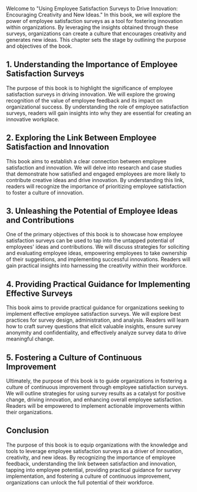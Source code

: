 
Welcome to "Using Employee Satisfaction Surveys to Drive Innovation: Encouraging Creativity and New Ideas." In this book, we will explore the power of employee satisfaction surveys as a tool for fostering innovation within organizations. By leveraging the insights obtained through these surveys, organizations can create a culture that encourages creativity and generates new ideas. This chapter sets the stage by outlining the purpose and objectives of the book.

**1. Understanding the Importance of Employee Satisfaction Surveys**
--------------------------------------------------------------------

The purpose of this book is to highlight the significance of employee satisfaction surveys in driving innovation. We will explore the growing recognition of the value of employee feedback and its impact on organizational success. By understanding the role of employee satisfaction surveys, readers will gain insights into why they are essential for creating an innovative workplace.

**2. Exploring the Link Between Employee Satisfaction and Innovation**
----------------------------------------------------------------------

This book aims to establish a clear connection between employee satisfaction and innovation. We will delve into research and case studies that demonstrate how satisfied and engaged employees are more likely to contribute creative ideas and drive innovation. By understanding this link, readers will recognize the importance of prioritizing employee satisfaction to foster a culture of innovation.

**3. Unleashing the Potential of Employee Ideas and Contributions**
-------------------------------------------------------------------

One of the primary objectives of this book is to showcase how employee satisfaction surveys can be used to tap into the untapped potential of employees' ideas and contributions. We will discuss strategies for soliciting and evaluating employee ideas, empowering employees to take ownership of their suggestions, and implementing successful innovations. Readers will gain practical insights into harnessing the creativity within their workforce.

**4. Providing Practical Guidance for Implementing Effective Surveys**
----------------------------------------------------------------------

This book aims to provide practical guidance for organizations seeking to implement effective employee satisfaction surveys. We will explore best practices for survey design, administration, and analysis. Readers will learn how to craft survey questions that elicit valuable insights, ensure survey anonymity and confidentiality, and effectively analyze survey data to drive meaningful change.

**5. Fostering a Culture of Continuous Improvement**
----------------------------------------------------

Ultimately, the purpose of this book is to guide organizations in fostering a culture of continuous improvement through employee satisfaction surveys. We will outline strategies for using survey results as a catalyst for positive change, driving innovation, and enhancing overall employee satisfaction. Readers will be empowered to implement actionable improvements within their organizations.

**Conclusion**
--------------

The purpose of this book is to equip organizations with the knowledge and tools to leverage employee satisfaction surveys as a driver of innovation, creativity, and new ideas. By recognizing the importance of employee feedback, understanding the link between satisfaction and innovation, tapping into employee potential, providing practical guidance for survey implementation, and fostering a culture of continuous improvement, organizations can unlock the full potential of their workforce.
